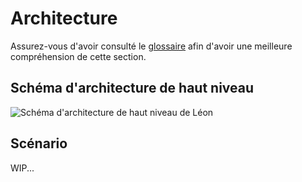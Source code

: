 # Architecture

Assurez-vous d'avoir consulté le [glossaire](/fr-FR/glossary.md) afin d'avoir une meilleure compréhension de cette section.

## Schéma d'architecture de haut niveau

![Schéma d'architecture de haut niveau de Léon](/assets/img/high-level_architecture_schema.svg "Schéma d'architecture de haut niveau de Léon")

## Scénario

WIP...
